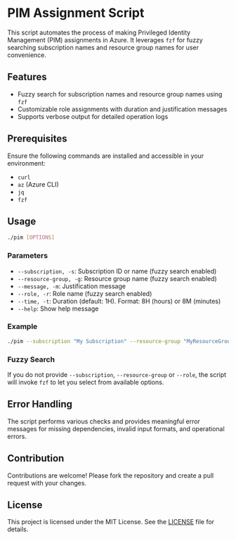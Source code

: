 # PIM Assignment Script

This script automates the process of making Privileged Identity Management (PIM) assignments in Azure. It leverages `fzf` for fuzzy searching subscription names and resource group names for user convenience.

## Features

- Fuzzy search for subscription names and resource group names using `fzf`
- Customizable role assignments with duration and justification messages
- Supports verbose output for detailed operation logs

## Prerequisites

Ensure the following commands are installed and accessible in your environment:

- `curl`
- `az` (Azure CLI)
- `jq`
- `fzf`

## Usage

```bash
./pim [OPTIONS]
```

### Parameters

- `--subscription, -s`: Subscription ID or name (fuzzy search enabled)
- `--resource-group, -g`: Resource group name (fuzzy search enabled)
- `--message, -m`: Justification message
- `--role, -r`: Role name (fuzzy search enabled)
- `--time, -t`: Duration (default: 1H). Format: 8H (hours) or 8M (minutes)
- `--help`: Show help message

### Example

```bash
./pim --subscription "My Subscription" --resource-group "MyResourceGroup" --message "Access required for deployment" --role "Contributor" --time "4H"
```

### Fuzzy Search

If you do not provide `--subscription`, `--resource-group` or `--role`, the script will invoke `fzf` to let you select from available options.

## Error Handling

The script performs various checks and provides meaningful error messages for missing dependencies, invalid input formats, and operational errors.

## Contribution

Contributions are welcome! Please fork the repository and create a pull request with your changes.

## License

This project is licensed under the MIT License. See the [LICENSE](LICENSE) file for details.
